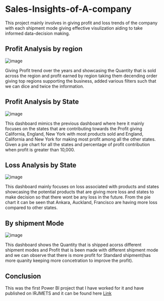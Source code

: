 # Sales-Insights-of-A-company
This project mainly involves in giving profit and loss trends of the company with each shipment mode giving effective visulization aiding to take informed data-decision making.
## Profit Analysis by region
![image](https://github.com/user-attachments/assets/f47a733f-ea8a-4da0-af89-0cdf97c0718f)

Giving Profit trend over the years and showcasing the Quantity that is sold across the region and profit earned by region taking them decending order giving top regions supporting the business, added various filters such that we can dice and twice the information.

## Profit Analysis by State
![image](https://github.com/user-attachments/assets/47a8845c-6fea-483f-a50c-e4fad43e60de)

This dashboard mimics the previous dashboard where here it mainly focuses on the states that are contributing towards the Profit giving California, England, New York with most products sold and England, California and New York for making most profit among all the other states. Given a pie chart for all the states and percentage of profit contribution when profit is greater than 10,000.

## Loss Analysis by State
![image](https://github.com/user-attachments/assets/96411c69-e5e5-44b8-b2f8-e9548546d7a8)

This dashboard mainly focuses on loss associated with products and states showcasing the potential products that are giving more loss and states to make decision so that there wont be any loss in the future. From the pie chart it can be seen that Ankara, Auckland, Francisco are having more loss compared to other states.

## By shipment Mode
![image](https://github.com/user-attachments/assets/1263e32d-7d72-4820-962f-77c070a27b8a)

This dashboard shows the Quantity that is shipped acorss different shipment modes and Profit that is been made with different shipment mode and we can observe that there is more profit for Standard shipment(has more quanity keeping more concetration to improve the profit).

## Conclusion
This was the first Power BI project that I have worked for it and have published on IRJMETS and it can be found here [Link](https://www.irjmets.com/uploadedfiles/paper/issue_6_june_2022/26301/final/fin_irjmets1655469811.pdf)
